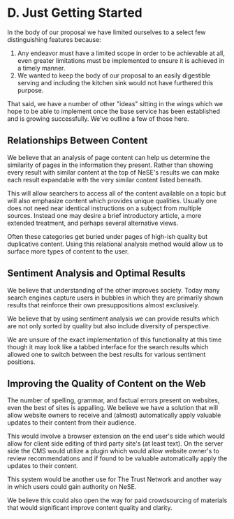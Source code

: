 # D. Just Getting Started

In the body of our proposal we have limited ourselves to a select few distinguishing features because:

1. Any endeavor must have a limited scope in order to be achievable at all, even greater limitations must be implemented to ensure it is achieved in a timely manner.
2. We wanted to keep the body of our proposal to an easily digestible serving and including the kitchen sink would not have furthered this purpose.

That said, we have a number of other "ideas" sitting in the wings which we hope to be able to implement once the base service has been established and is growing successfully. We've outline a few of those here.

## Relationships Between Content

We believe that an analysis of page content can help us determine the similarity of pages in the information they present. Rather than showing every result with similar content at the top of NeSE's results we can make each result expandable with the very similar content listed beneath.

This will allow searchers to access all of the content available on a topic but will also emphasize content which provides unique qualities. Usually one does not need near identical instructions on a subject from multiple sources. Instead one may desire a brief introductory article, a more extended treatment, and perhaps several alternative views.

Often these categories get buried under pages of high-ish quality but duplicative content. Using this relational analysis method would allow us to surface more types of content to the user.

## Sentiment Analysis and Optimal Results

We believe that understanding of the other improves society. Today many search engines capture users in bubbles in which they are primarily shown results that reinforce their own presuppositions almost exclusively.

We believe that by using sentiment analysis we can provide results which are not only sorted by quality but also include diversity of perspective.

We are unsure of the exact implementation of this functionality at this time though it may look like a tabbed interface for the search results which allowed one to switch between the best results for various sentiment positions.

## Improving the Quality of Content on the Web

The number of spelling, grammar, and factual errors present on websites, even the best of sites is appalling. We believe we have a solution that will allow website owners to receive and \(almost\) automatically apply valuable updates to their content from their audience.

This would involve a browser extension on the end user's side which would allow for client side editing of third party site's \(at least text\). On the server side the CMS would utilize a plugin which would allow website owner's to review recommendations and if found to be valuable automatically apply the updates to their content.

This system would be another use for The Trust Network and another way in which users could gain authority on NeSE.

We believe this could also open the way for paid crowdsourcing of materials that would significant improve content quality and clarity.




